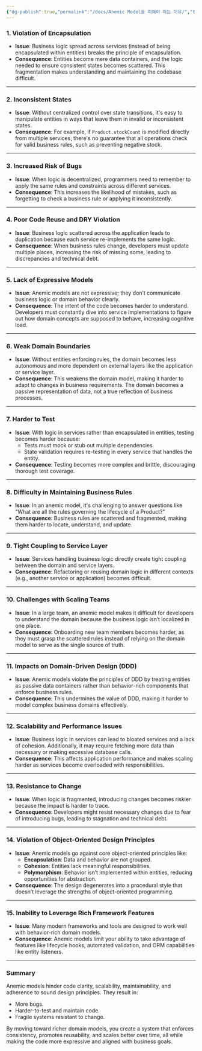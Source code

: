 ```yaml
---
{"dg-publish":true,"permalink":"/docs/Anemic Model을 피해야 하는 이유/","title":"Anemic Model을 피해야 하는 이유"}
---
```



### 1. **Violation of Encapsulation**

   - **Issue**: Business logic spread across services (instead of being encapsulated within entities) breaks the principle of encapsulation.
   - **Consequence**: Entities become mere data containers, and the logic needed to ensure consistent states becomes scattered. This fragmentation makes understanding and maintaining the codebase difficult.

---

### 2. **Inconsistent States**

   - **Issue**: Without centralized control over state transitions, it's easy to manipulate entities in ways that leave them in invalid or inconsistent states.
   - **Consequence**: For example, if `Product.stockCount` is modified directly from multiple services, there's no guarantee that all operations check for valid business rules, such as preventing negative stock.

---

### 3. **Increased Risk of Bugs**

   - **Issue**: When logic is decentralized, programmers need to remember to apply the same rules and constraints across different services.
   - **Consequence**: This increases the likelihood of mistakes, such as forgetting to check a business rule or applying it inconsistently.

---

### 4. **Poor Code Reuse and DRY Violation**

   - **Issue**: Business logic scattered across the application leads to duplication because each service re-implements the same logic.
   - **Consequence**: When business rules change, developers must update multiple places, increasing the risk of missing some, leading to discrepancies and technical debt.

---

### 5. **Lack of Expressive Models**

   - **Issue**: Anemic models are not expressive; they don’t communicate business logic or domain behavior clearly.
   - **Consequence**: The intent of the code becomes harder to understand. Developers must constantly dive into service implementations to figure out how domain concepts are supposed to behave, increasing cognitive load.

---

### 6. **Weak Domain Boundaries**

   - **Issue**: Without entities enforcing rules, the domain becomes less autonomous and more dependent on external layers like the application or service layer.
   - **Consequence**: This weakens the domain model, making it harder to adapt to changes in business requirements. The domain becomes a passive representation of data, not a true reflection of business processes.

---

### 7. **Harder to Test**

   - **Issue**: With logic in services rather than encapsulated in entities, testing becomes harder because:
     - Tests must mock or stub out multiple dependencies.
     - State validation requires re-testing in every service that handles the entity.
   - **Consequence**: Testing becomes more complex and brittle, discouraging thorough test coverage.

---

### 8. **Difficulty in Maintaining Business Rules**

   - **Issue**: In an anemic model, it's challenging to answer questions like "What are all the rules governing the lifecycle of a Product?"
   - **Consequence**: Business rules are scattered and fragmented, making them harder to locate, understand, and update.

---

### 9. **Tight Coupling to Service Layer**

   - **Issue**: Services handling business logic directly create tight coupling between the domain and service layers.
   - **Consequence**: Refactoring or reusing domain logic in different contexts (e.g., another service or application) becomes difficult.

---

### 10. **Challenges with Scaling Teams**

   - **Issue**: In a large team, an anemic model makes it difficult for developers to understand the domain because the business logic isn’t localized in one place.
   - **Consequence**: Onboarding new team members becomes harder, as they must grasp the scattered rules instead of relying on the domain model to serve as the single source of truth.

---

### 11. **Impacts on Domain-Driven Design (DDD)**

   - **Issue**: Anemic models violate the principles of DDD by treating entities as passive data containers rather than behavior-rich components that enforce business rules.
   - **Consequence**: This undermines the value of DDD, making it harder to model complex business domains effectively.

---

### 12. **Scalability and Performance Issues**

   - **Issue**: Business logic in services can lead to bloated services and a lack of cohesion. Additionally, it may require fetching more data than necessary or making excessive database calls.
   - **Consequence**: This affects application performance and makes scaling harder as services become overloaded with responsibilities.

---

### 13. **Resistance to Change**

   - **Issue**: When logic is fragmented, introducing changes becomes riskier because the impact is harder to trace.
   - **Consequence**: Developers might resist necessary changes due to fear of introducing bugs, leading to stagnation and technical debt.

---

### 14. **Violation of Object-Oriented Design Principles**

   - **Issue**: Anemic models go against core object-oriented principles like:
     - **Encapsulation**: Data and behavior are not grouped.
     - **Cohesion**: Entities lack meaningful responsibilities.
     - **Polymorphism**: Behavior isn’t implemented within entities, reducing opportunities for abstraction.
   - **Consequence**: The design degenerates into a procedural style that doesn’t leverage the strengths of object-oriented programming.

---

### 15. **Inability to Leverage Rich Framework Features**

   - **Issue**: Many modern frameworks and tools are designed to work well with behavior-rich domain models.
   - **Consequence**: Anemic models limit your ability to take advantage of features like lifecycle hooks, automated validation, and ORM capabilities like entity listeners.

---

### Summary

Anemic models hinder code clarity, scalability, maintainability, and adherence to sound design principles. They result in:
- More bugs.
- Harder-to-test and maintain code.
- Fragile systems resistant to change.

By moving toward richer domain models, you create a system that enforces consistency, promotes reusability, and scales better over time, all while making the code more expressive and aligned with business goals.
